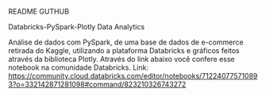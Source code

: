 README GUTHUB

Databricks-PySpark-Plotly
Data Analytics

Análise de dados com PySpark, de uma base de dados de e-commerce retirada do Kaggle, utilizando a plataforma Databricks e gráficos feitos através da biblioteca Plotly.
Através do link abaixo você confere esse notebook na comunidade Databricks.
Link: https://community.cloud.databricks.com/editor/notebooks/712240775710893?o=332142871281098#command/823210326743272

